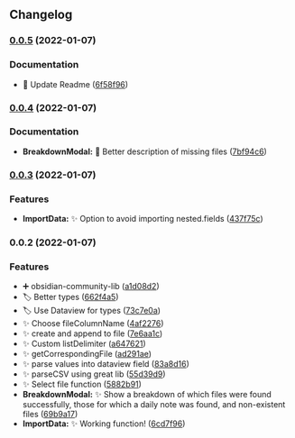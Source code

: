 ## Changelog
### [0.0.5](https://github.com/SkepticMystic/import-into-obsidian/compare/0.0.4...0.0.5) (2022-01-07)


### Documentation

* :memo: Update Readme ([6f58f96](https://github.com/SkepticMystic/import-into-obsidian/commit/6f58f962642135f117eb64dd36c96ea3044105d1))

### [0.0.4](https://github.com/SkepticMystic/import-into-obsidian/compare/0.0.3...0.0.4) (2022-01-07)


### Documentation

* **BreakdownModal:** :memo: Better description of missing files ([7bf94c6](https://github.com/SkepticMystic/import-into-obsidian/commit/7bf94c65e095bc6ed1432e05347362405aa35239))

### [0.0.3](https://github.com/SkepticMystic/import-into-obsidian/compare/0.0.2...0.0.3) (2022-01-07)


### Features

* **ImportData:** :sparkles: Option to avoid importing nested.fields ([437f75c](https://github.com/SkepticMystic/import-into-obsidian/commit/437f75c595f0dd7d645dad36512e4237e346912d))

### 0.0.2 (2022-01-07)


### Features

* :heavy_plus_sign: obsidian-community-lib ([a1d08d2](https://github.com/SkepticMystic/import-into-obsidian/commit/a1d08d2cafc7fd9ecc90edff9b12dbde5cfc95b7))
* :label: Better types ([662f4a5](https://github.com/SkepticMystic/import-into-obsidian/commit/662f4a5bcf18a4c3d1fcda0081e3ea17c36f6be6))
* :label: Use Dataview for types ([73c7e0a](https://github.com/SkepticMystic/import-into-obsidian/commit/73c7e0a4524e102aed88af7f2f1003ca9786414c))
* :sparkles: Choose fileColumnName ([4af2276](https://github.com/SkepticMystic/import-into-obsidian/commit/4af2276abc7d7c8e3eccf7b0db452b704d0cb4fa))
* :sparkles: create and append to file ([7e6aa1c](https://github.com/SkepticMystic/import-into-obsidian/commit/7e6aa1ccae1595574ae2f2a16f3342c968bdd9d9))
* :sparkles: Custom listDelimiter ([a647621](https://github.com/SkepticMystic/import-into-obsidian/commit/a64762112636e9745cab9944492e2f10d18c353f))
* :sparkles: getCorrespondingFile ([ad291ae](https://github.com/SkepticMystic/import-into-obsidian/commit/ad291ae5e2f682206cc150caaf7ae43d018f44da))
* :sparkles: parse values into dataview field ([83a8d16](https://github.com/SkepticMystic/import-into-obsidian/commit/83a8d16536db1b747bd9438cf5c6933ac483a513))
* :sparkles: parseCSV using great lib ([55d39d9](https://github.com/SkepticMystic/import-into-obsidian/commit/55d39d9e92f5291e7cc6ad0d8b86de5218fff77d))
* :sparkles: Select file function ([5882b91](https://github.com/SkepticMystic/import-into-obsidian/commit/5882b916bcba60c6487334eb67855e3d1288e90b))
* **BreakdownModal:** :sparkles: Show a breakdown of which files were found successfully, those for which a daily note was found, and non-existent files ([69b9a17](https://github.com/SkepticMystic/import-into-obsidian/commit/69b9a17a595f99b9a4bb89f229b67b893484049d))
* **ImportData:** :sparkles: Working function! ([6cd7f96](https://github.com/SkepticMystic/import-into-obsidian/commit/6cd7f96fa9eb7891569c462064b3e9f11e20c724))
